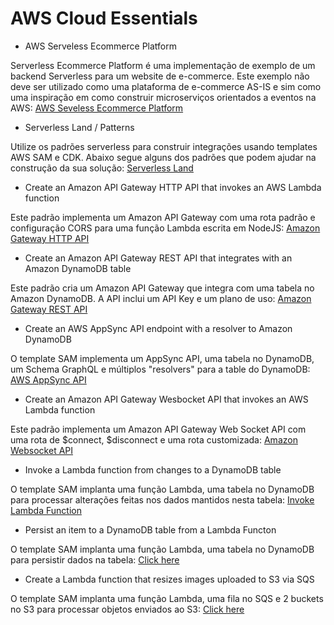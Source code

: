 
# AWS Cloud Essentials

* AWS Serveless Ecommerce Platform

Serverless Ecommerce Platform é uma implementação de exemplo de um backend Serverless para um website de e-commerce. Este exemplo não 
deve ser utilizado como uma plataforma de e-commerce AS-IS e sim como uma inspiração em como construir microserviços orientados a 
eventos na AWS: [AWS Seveless Ecommerce Platform](https://github.com/aws-samples/aws-serverless-ecommerce-platform)

* Serverless Land / Patterns

Utilize os padrões serverless para construir integrações usando templates AWS SAM e CDK. Abaixo segue alguns dos padrões que podem 
ajudar na construção da sua solução: [Serverless Land](https://serverlessland.com/patterns)

* Create an Amazon API Gateway HTTP API that invokes an AWS Lambda function

Este padrão implementa um Amazon API Gateway com uma rota padrão e configuração CORS para uma função Lambda escrita em NodeJS:
[Amazon Gateway HTTP API](https://serverlessland.com/patterns/apigw-lambda)

* Create an Amazon API Gateway REST API that integrates with an Amazon DynamoDB table

Este padrão cria um Amazon API Gateway que integra com uma tabela no Amazon DynamoDB. A API inclui um API Key e um plano de uso:
[Amazon Gateway REST API](https://serverlessland.com/patterns/apigw-dynamodb)

* Create an AWS AppSync API endpoint with a resolver to Amazon DynamoDB

O template SAM implementa um AppSync API, uma tabela no DynamoDB, um Schema GraphQL e múltiplos "resolvers" para a table do DynamoDB:
[AWS AppSync API](https://serverlessland.com/patterns/appsync-dynamodb)

* Create an Amazon API Gateway Wesbocket API that invokes an AWS Lambda function

Este padrão implementa um Amazon API Gateway Web Socket API com uma rota de $connect, $disconnect e uma rota customizada:
[Amazon Websocket API](https://serverlessland.com/patterns/apigw-websocket-api-lambda)

* Invoke a Lambda function from changes to a DynamoDB table

O template SAM implanta uma função Lambda, uma tabela no DynamoDB para processar alterações feitas nos dados mantidos nesta tabela:
[Invoke Lambda Function](https://serverlessland.com/patterns/dynamodb-lambda)

* Persist an item to a DynamoDB table from a Lambda Functon

O template SAM implanta uma função Lambda, uma tabela no DynamoDB para persistir dados na tabela:
[Click here](https://serverlessland.com/patterns/lambda-dynamodb)

* Create a Lambda function that resizes images uploaded to S3 via SQS

O template SAM implanta uma função Lambda, uma fila no SQS e 2 buckets no S3 para processar objetos enviados ao S3:
[Click here](https://serverlessland.com/patterns/s3-sqs-lambda)
